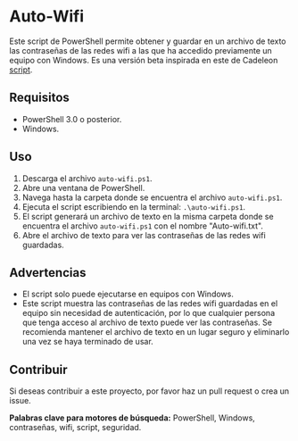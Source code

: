 # Auto-Wifi

Este script de PowerShell permite obtener y guardar en un archivo de texto las contraseñas de las redes wifi a las que ha accedido previamente un equipo con Windows. Es una versión beta inspirada en este de Cadeleon [script](https://github.com/Cedaleon/wifi-password.ps1). 

## Requisitos

- PowerShell 3.0 o posterior.
- Windows.

## Uso

1. Descarga el archivo `auto-wifi.ps1`.
2. Abre una ventana de PowerShell.
3. Navega hasta la carpeta donde se encuentra el archivo `auto-wifi.ps1`.
4. Ejecuta el script escribiendo en la terminal: `.\auto-wifi.ps1`.
5. El script generará un archivo de texto en la misma carpeta donde se encuentra el archivo `auto-wifi.ps1` con el nombre "Auto-wifi.txt".
6. Abre el archivo de texto para ver las contraseñas de las redes wifi guardadas.

## Advertencias

- El script solo puede ejecutarse en equipos con Windows.
- Este script muestra las contraseñas de las redes wifi guardadas en el equipo sin necesidad de autenticación, por lo que cualquier persona que tenga acceso al archivo de texto puede ver las contraseñas. Se recomienda mantener el archivo de texto en un lugar seguro y eliminarlo una vez se haya terminado de usar.

## Contribuir

Si deseas contribuir a este proyecto, por favor haz un pull request o crea un issue.

**Palabras clave para motores de búsqueda:** PowerShell, Windows, contraseñas, wifi, script, seguridad.
